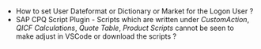 
### 

* How to set User Dateformat or Dictionary or Market for the Logon User ?
* SAP CPQ Script Plugin - Scripts which are written under *CustomAction*, *QICF Calculations*, *Quote Table*, *Product Scripts* cannot be seen to make adjust in VSCode or download the scripts ?
